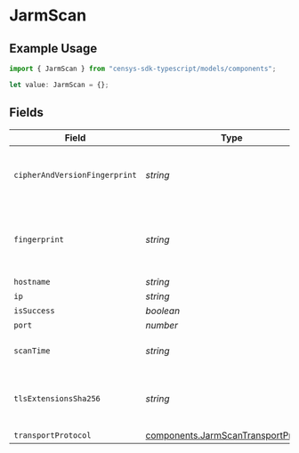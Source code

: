# JarmScan

## Example Usage

```typescript
import { JarmScan } from "censys-sdk-typescript/models/components";

let value: JarmScan = {};
```

## Fields

| Field                                                                                        | Type                                                                                         | Required                                                                                     | Description                                                                                  |
| -------------------------------------------------------------------------------------------- | -------------------------------------------------------------------------------------------- | -------------------------------------------------------------------------------------------- | -------------------------------------------------------------------------------------------- |
| `cipherAndVersionFingerprint`                                                                | *string*                                                                                     | :heavy_minus_sign:                                                                           | The first 30 character portion of the Jarm fingerprint.                                      |
| `fingerprint`                                                                                | *string*                                                                                     | :heavy_minus_sign:                                                                           | The 62 character Jarm fingerprint of the service.                                            |
| `hostname`                                                                                   | *string*                                                                                     | :heavy_minus_sign:                                                                           | N/A                                                                                          |
| `ip`                                                                                         | *string*                                                                                     | :heavy_minus_sign:                                                                           | N/A                                                                                          |
| `isSuccess`                                                                                  | *boolean*                                                                                    | :heavy_minus_sign:                                                                           | N/A                                                                                          |
| `port`                                                                                       | *number*                                                                                     | :heavy_minus_sign:                                                                           | N/A                                                                                          |
| `scanTime`                                                                                   | *string*                                                                                     | :heavy_minus_sign:                                                                           | The time the service was fingerprinted                                                       |
| `tlsExtensionsSha256`                                                                        | *string*                                                                                     | :heavy_minus_sign:                                                                           | The second 32 character portion of the Jarm fingerprint                                      |
| `transportProtocol`                                                                          | [components.JarmScanTransportProtocol](../../models/components/jarmscantransportprotocol.md) | :heavy_minus_sign:                                                                           | N/A                                                                                          |
